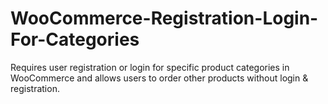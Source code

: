 # WooCommerce-Registration-Login-For-Categories
Requires user registration or login for specific product categories in WooCommerce and allows users to order other products without login &amp; registration.
